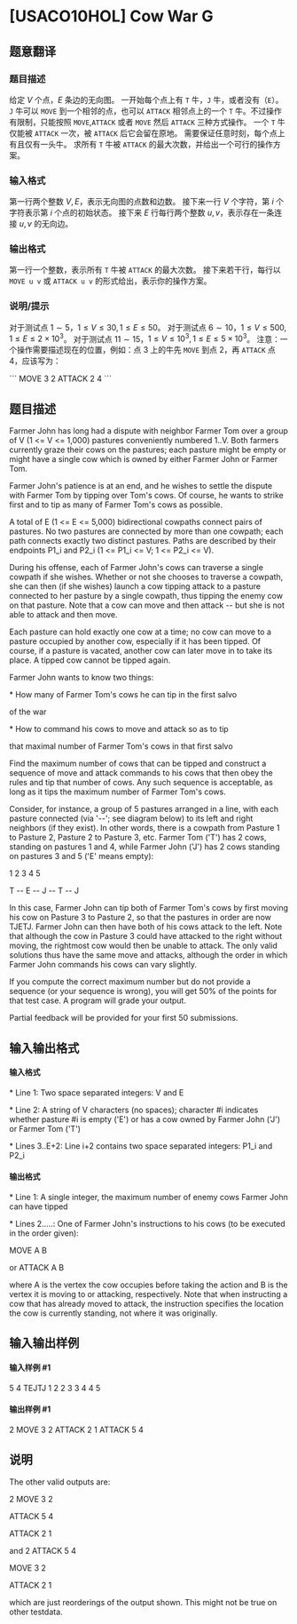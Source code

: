 
# [USACO10HOL] Cow War G
## 题意翻译
### 题目描述

给定 $V$ 个点，$E$ 条边的无向图。
一开始每个点上有 `T` 牛，`J` 牛，或者没有（`E`）。
`J` 牛可以 `MOVE` 到一个相邻的点，也可以 `ATTACK` 相邻点上的一个 `T` 牛。不过操作有限制，只能按照 `MOVE`,`ATTACK` 或者 `MOVE` 然后 `ATTACK` 三种方式操作。
一个 `T` 牛仅能被 `ATTACK` 一次，被 `ATTACK` 后它会留在原地。
需要保证任意时刻，每个点上有且仅有一头牛。
求所有 `T` 牛被 `ATTACK` 的最大次数，并给出一个可行的操作方案。

### 输入格式

第一行两个整数 $V,E$，表示无向图的点数和边数。
接下来一行 $V$ 个字符，第 $i$ 个字符表示第 $i$ 个点的初始状态。
接下来 $E$ 行每行两个整数 $u,v$，表示存在一条连接 $u,v$ 的无向边。

### 输出格式

第一行一个整数，表示所有 `T` 牛被 `ATTACK` 的最大次数。
接下来若干行，每行以 `MOVE u v` 或 `ATTACK u v` 的形式给出，表示你的操作方案。

### 说明/提示

对于测试点 $1\sim5$，$1\leq V\leq 30,1\leq E\leq 50$。
对于测试点 $6\sim 10$，$1\leq V\leq 500,1\leq E\leq 2\times 10^3$。
对于测试点 $11\sim 15$，$1\leq V\leq 10^3,1\leq E\leq 5\times 10^3$。
注意：一个操作需要描述现在的位置，例如：点 $3$ 上的牛先 `MOVE` 到点 $2$，再 `ATTACK` 点 $4$，应该写为：

\```
MOVE 3 2
ATTACK 2 4
\```

## 题目描述
Farmer John has long had a dispute with neighbor Farmer Tom over a group of V (1 &lt;= V &lt;= 1,000) pastures conveniently numbered 1..V. Both farmers currently graze their cows on the pastures; each pasture might be empty or might have a single cow which is owned by either Farmer John or Farmer Tom.

Farmer John's patience is at an end, and he wishes to settle the dispute with Farmer Tom by tipping over Tom's cows. Of course, he wants to strike first and to tip as many of Farmer Tom's cows as possible.

A total of E (1 &lt;= E &lt;= 5,000) bidirectional cowpaths connect pairs of pastures. No two pastures are connected by more than one cowpath; each path connects exactly two distinct pastures. Paths are described by their endpoints P1\_i and P2\_i (1 &lt;= P1\_i &lt;= V; 1 &lt;= P2\_i &lt;= V).

During his offense, each of Farmer John's cows can traverse a single cowpath if she wishes. Whether or not she chooses to traverse a cowpath, she can then (if she wishes) launch a cow tipping attack to a pasture connected to her pasture by a single cowpath, thus tipping the enemy cow on that pasture. Note that a cow can move and then attack -- but she is not able to attack and then move.

Each pasture can hold exactly one cow at a time; no cow can move to a pasture occupied by another cow, especially if it has been tipped. Of course, if a pasture is vacated, another cow can later move in to take its place. A tipped cow cannot be tipped again.

Farmer John wants to know two things:

\* How many of Farmer Tom's cows he can tip in the first salvo

of the war

\* How to command his cows to move and attack so as to tip

that maximal number of Farmer Tom's cows in that first salvo

Find the maximum number of cows that can be tipped and construct a sequence of move and attack commands to his cows that then obey the rules and tip that number of cows. Any such sequence is acceptable, as long as it tips the maximum number of Farmer Tom's cows.

Consider, for instance, a group of 5 pastures arranged in a line, with each pasture connected (via '--'; see diagram below) to its left and right neighbors (if they exist). In other words, there is a cowpath from Pasture 1 to Pasture 2, Pasture 2 to Pasture 3, etc. Farmer Tom ('T') has 2 cows, standing on pastures 1 and 4, while Farmer John ('J') has 2 cows standing on pastures 3 and 5 ('E' means empty):

1    2    3    4    5

T -- E -- J -- T -- J

In this case, Farmer John can tip both of Farmer Tom's cows by first moving his cow on Pasture 3 to Pasture 2, so that the pastures in order are now TJETJ. Farmer John can then have both of his cows attack to the left.  Note that although the cow in Pasture 3 could have attacked to the right without moving, the rightmost cow would then be unable to attack. The only valid solutions thus have the same move and attacks, although the order in which Farmer John commands his cows can vary slightly.

If you compute the correct maximum number but do not provide a sequence (or your sequence is wrong), you will get 50% of the points for that test case. A program will grade your output.

Partial feedback will be provided for your first 50 submissions.
## 输入输出格式
#### 输入格式

\* Line 1: Two space separated integers: V and E

\* Line 2: A string of V characters (no spaces); character #i indicates whether pasture #i is empty ('E') or has a cow owned by Farmer John ('J') or Farmer Tom ('T')

\* Lines 3..E+2: Line i+2 contains two space separated integers: P1\_i and P2\_i

#### 输出格式

\* Line 1: A single integer, the maximum number of enemy cows Farmer John can have tipped

\* Lines 2.....: One of Farmer John's instructions to his cows (to be executed in the order given):

MOVE A B

or
ATTACK A B

where A is the vertex the cow occupies before taking the action and B is the vertex it is moving to or attacking, respectively. Note that when instructing a cow that has already moved to attack, the instruction specifies the location the cow is currently standing, not where it was originally.

## 输入输出样例
#### 输入样例 #1
5 4 
TEJTJ 
1 2 
2 3 
3 4 
4 5 

#### 输出样例 #1
2 
MOVE 3 2 
ATTACK 2 1 
ATTACK 5 4 

## 说明
The other valid outputs are:

2
MOVE 3 2

ATTACK 5 4

ATTACK 2 1

and
2
ATTACK 5 4

MOVE 3 2

ATTACK 2 1

which are just reorderings of the output shown.  This might not be true on other testdata.

 